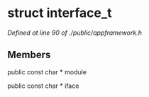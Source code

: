 # struct interface_t

*Defined at line 90 of ./public/appframework.h*

## Members

public const char * module

public const char * iface



